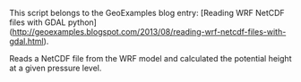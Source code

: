 This script belongs to the GeoExamples blog entry: [Reading WRF NetCDF files with GDAL python] (http://geoexamples.blogspot.com/2013/08/reading-wrf-netcdf-files-with-gdal.html).

Reads a NetCDF file from the WRF model and calculated the potential height at a given pressure level.
